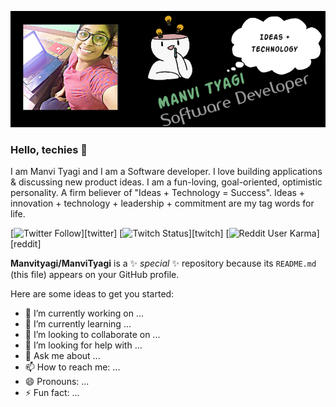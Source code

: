 [![Header](https://github.com/Manvityagi/ManviTyagi/blob/main/assets/header.jpg "Header")](https://github.com/Manvityagi)

### Hello, techies 👋

I am Manvi Tyagi and I am a Software developer. I love building applications & discussing new product ideas.
I am a fun-loving, goal-oriented, optimistic personality.
A firm believer of "Ideas + Technology = Success".
Ideas + innovation + technology + leadership + commitment are my tag words for life.

[![Twitter Follow](https://img.shields.io/twitter/follow/dani_akash_?color=%20%2300acee&label=Follow%20me%20on%20Twitter&style=for-the-badge)][twitter] [![Twitch Status](https://img.shields.io/twitch/status/dani_akash_?label=LiveStream&style=for-the-badge)][twitch] [![Reddit User Karma](https://img.shields.io/reddit/user-karma/combined/dani_akash_?style=for-the-badge)][reddit]

**Manvityagi/ManviTyagi** is a ✨ _special_ ✨ repository because its `README.md` (this file) appears on your GitHub profile.

Here are some ideas to get you started:

- 🔭 I’m currently working on ...
- 🌱 I’m currently learning ...
- 👯 I’m looking to collaborate on ...
- 🤔 I’m looking for help with ...
- 💬 Ask me about ...
- 📫 How to reach me: ...
- 😄 Pronouns: ...
- ⚡ Fun fact: ...
